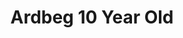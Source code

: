 ---
layout: recipe
title: Ardbeg 10 Year Old
category: Scotch - Islay
aged: 10
abv: 46
distillery: Ardbeg
distillery-location: Islay, UK
nose: Salt, smoke, jerky, caramel, vanilla, lemon curd, peat, pine.
palate: Sweet vanilla counterbalanced with lemon and lime followed by surging smoke.
finish: Long finish, especially in the throat, black pepper, deep smoke, barbequed meat, sea salted caramel.
tag:
    - islay
    - scotch
    - whisky
---